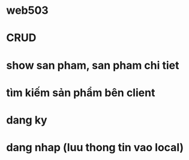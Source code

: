 # web503
# CRUD 
# show san pham, san pham chi tiet
# tìm kiếm sản phẩm bên client
# dang ky 
# dang nhap (luu thong tin vao local)

